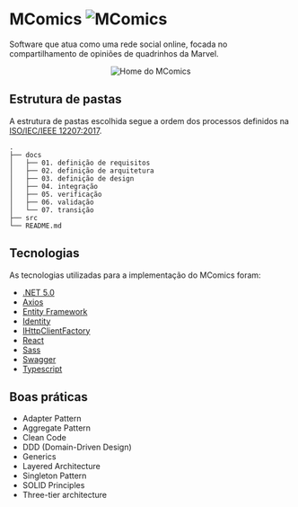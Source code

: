 # MComics ![MComics](https://img.shields.io/badge/-DS--ES--2020--2--MComics-%23FF4949)

Software que atua como uma rede social online, focada no compartilhamento de opiniões de quadrinhos da Marvel.

<p align="center">
  <img src="https://user-images.githubusercontent.com/26419930/120719978-a0b61b80-c4a1-11eb-8354-3f89d68461e4.png" alt="Home do MComics"/>
</p>

## Estrutura de pastas

A estrutura de pastas escolhida segue a ordem dos processos definidos na [ISO/IEC/IEEE 12207:2017](https://www.iso.org/standard/63712.html).

    .
    ├── docs
    │   ├── 01. definição de requisitos
    │   ├── 02. definição de arquitetura
    │   ├── 03. definição de design
    │   ├── 04. integração
    │   ├── 05. verificação
    │   ├── 06. validação
    │   └── 07. transição
    ├── src
    └── README.md

## Tecnologias

As tecnologias utilizadas para a implementação do MComics foram:

- [.NET 5.0](https://dotnet.microsoft.com/download/dotnet/5.0)
- [Axios](https://axios-http.com/)
- [Entity Framework](https://docs.microsoft.com/pt-br/ef/)
- [Identity](https://docs.microsoft.com/pt-br/aspnet/core/security/authentication/identity?view=aspnetcore-5.0&tabs=visual-studio)
- [IHttpClientFactory](https://docs.microsoft.com/pt-br/dotnet/architecture/microservices/implement-resilient-applications/use-httpclientfactory-to-implement-resilient-http-requests)
- [React](https://reactjs.org)
- [Sass](https://sass-lang.com/)
- [Swagger](https://swagger.io/docs/)
- [Typescript](https://www.typescriptlang.org)

## Boas práticas

- Adapter Pattern
- Aggregate Pattern
- Clean Code
- DDD (Domain-Driven Design)
- Generics
- Layered Architecture
- Singleton Pattern
- SOLID Principles
- Three-tier architecture

